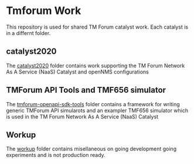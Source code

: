 # Tmforum Work
This repository is used for shared TM Forum catalyst work. 
Each catalyst is in a differnt folder. 

## catalyst2020
The [catalyst2020](../master/catalyst2020) folder contains work supporting the TM Forum Network As A Service (NaaS) Catalyst and openNMS configurations

## TMForum API Tools and TMF656 simulator
The [tmforum-openapi-sdk-tools](../master/tmforum-openapi-sdk-tools) folder contains a framework for writing generic TMForum API simularots and an exampler TMF656 simulator which is used in the TM Forum Network As A Service (NaaS) Catalyst 

## Workup

The [workup](../master/workup) folder contains misellaneous on going development going experiments and is not production ready.
